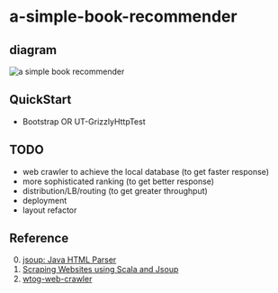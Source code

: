 # a-simple-book-recommender

## diagram
![a simple book recommender](https://user-images.githubusercontent.com/8369671/83041313-eceea480-a072-11ea-9711-0dc386b7a414.png)

## QuickStart
- Bootstrap OR UT-GrizzlyHttpTest

## TODO
- web crawler to achieve the local database (to get faster response)
- more sophisticated ranking (to get better response)
- distribution/LB/routing (to get greater throughput)
- deployment
- layout refactor

## Reference
0. [jsoup: Java HTML Parser](https://jsoup.org/)
0. [Scraping Websites using Scala and Jsoup](https://www.lihaoyi.com/post/ScrapingWebsitesusingScalaandJsoup.html)
0. [wtog-web-crawler](https://github.com/wtog/web-crawler)

